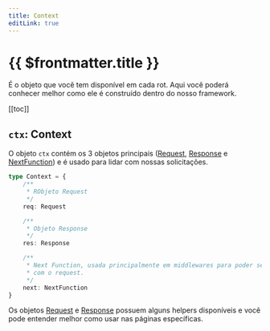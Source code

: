```yaml
---
title: Context
editLink: true
---
```


# {{ $frontmatter.title }}

É o objeto que você tem disponível em cada rot. Aqui você poderá conhecer melhor como ele é construído dentro do nosso framework.

[[toc]]

## `ctx`: Context

O objeto `ctx` contém os 3 objetos principais ([Request](./request), [Response](./response) e [NextFunction](./next-function)) e é usado para lidar com nossas solicitações.

```typescript
type Context = {
    /**
     * RObjeto Request
     */
    req: Request

    /**
     * Objeto Response
     */
    res: Response

    /**
     * Next Function, usada principalmente em middlewares para poder seguir em frente
     * com o request.
     */
    next: NextFunction
}
```

Os objetos [Request](./request) e [Response](./response) possuem alguns helpers disponíveis e você pode entender melhor como usar nas páginas específicas.